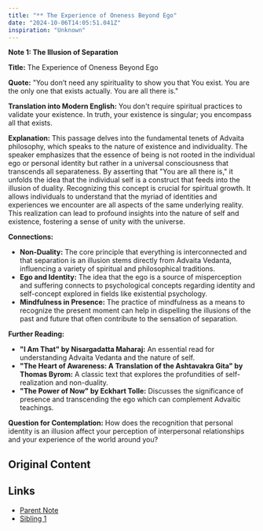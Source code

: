 ```yaml
---
title: "** The Experience of Oneness Beyond Ego"
date: "2024-10-06T14:05:51.041Z"
inspiration: "Unknown"
---
```



**Note 1: The Illusion of Separation**

**Title:** The Experience of Oneness Beyond Ego

**Quote:** "You don’t need any spirituality to show you that You exist. You are the only one that exists actually. You are all there is."

**Translation into Modern English:** You don't require spiritual practices to validate your existence. In truth, your existence is singular; you encompass all that exists.

**Explanation:** This passage delves into the fundamental tenets of Advaita philosophy, which speaks to the nature of existence and individuality. The speaker emphasizes that the essence of being is not rooted in the individual ego or personal identity but rather in a universal consciousness that transcends all separateness. By asserting that "You are all there is," it unfolds the idea that the individual self is a construct that feeds into the illusion of duality. Recognizing this concept is crucial for spiritual growth. It allows individuals to understand that the myriad of identities and experiences we encounter are all aspects of the same underlying reality. This realization can lead to profound insights into the nature of self and existence, fostering a sense of unity with the universe.

**Connections:**
- **Non-Duality:** The core principle that everything is interconnected and that separation is an illusion stems directly from Advaita Vedanta, influencing a variety of spiritual and philosophical traditions.
- **Ego and Identity:** The idea that the ego is a source of misperception and suffering connects to psychological concepts regarding identity and self-concept explored in fields like existential psychology.
- **Mindfulness in Presence:** The practice of mindfulness as a means to recognize the present moment can help in dispelling the illusions of the past and future that often contribute to the sensation of separation. 

**Further Reading:**
- **"I Am That" by Nisargadatta Maharaj:** An essential read for understanding Advaita Vedanta and the nature of self.
- **"The Heart of Awareness: A Translation of the Ashtavakra Gita" by Thomas Byrom:** A classic text that explores the profundities of self-realization and non-duality.
- **"The Power of Now" by Eckhart Tolle:** Discusses the significance of presence and transcending the ego which can complement Advaitic teachings.

**Question for Contemplation:** How does the recognition that personal identity is an illusion affect your perception of interpersonal relationships and your experience of the world around you?

## Original Content



## Links

- [Parent Note](/parent-note.md)
- [Sibling 1](/zettel1.md)
